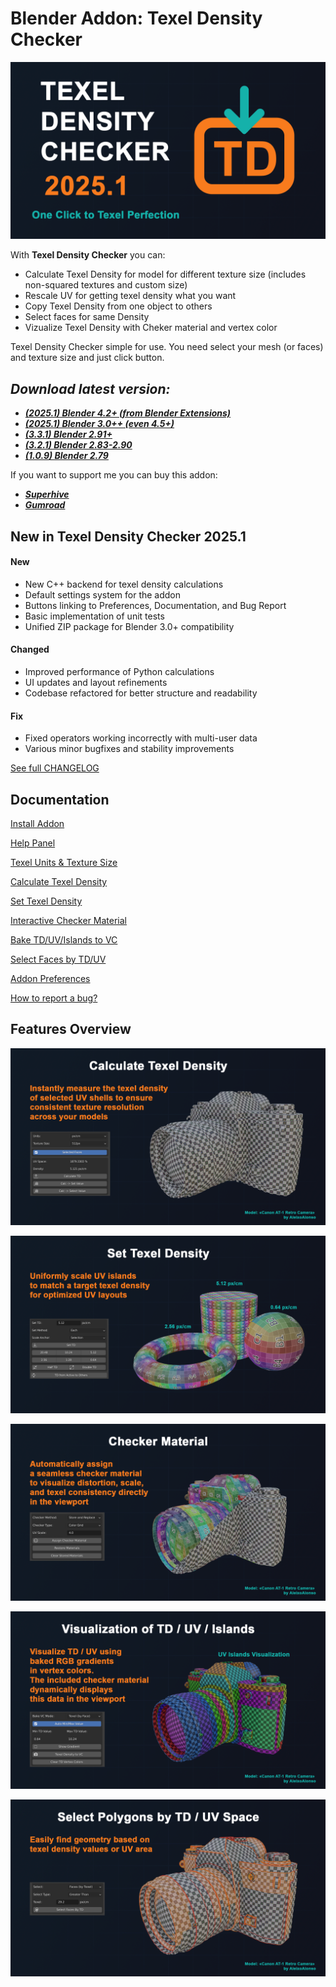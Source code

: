 # Blender Addon: Texel Density Checker

![Cover](/docs/images/promo/cover.png)

With **Texel Density Checker** you can: 

* Calculate Texel Density for model for different texture size (includes non-squared textures and custom size)
* Rescale UV for getting texel density what you want
* Copy Texel Density from one object to others
* Select faces for same Density
* Vizualize Texel Density with Cheker material and vertex color

Texel Density Checker simple for use. You need select your mesh (or faces) and texture size and just click button.

## ***Download latest version:***

* ***[(2025.1) Blender 4.2+ (from Blender Extensions)](https://extensions.blender.org/add-ons/texel-density-checker/)***
* ***[(2025.1) Blender 3.0++ (even 4.5+)](https://github.com/mrven/Blender-Texel-Density-Checker/raw/master/Releases/texel_density_2025_1.zip)***
* ***[(3.3.1) Blender 2.91+](https://github.com/mrven/Blender-Texel-Density-Checker/raw/master/Releases/Texel_Density_3_3_1_291.zip)***
* ***[(3.2.1) Blender 2.83-2.90](https://github.com/mrven/Blender-Texel-Density-Checker/raw/master/Releases/Texel_Density_3_2_1_283.zip)***
* ***[(1.0.9) Blender 2.79](https://github.com/mrven/Blender-Texel-Density-Checker/raw/master/Releases/Texel_Density_1_0_9_279.zip)***

If you want to support me you can buy this addon:
* ***[Superhive](https://superhivemarket.com/products/texel-density-checker)***
* ***[Gumroad](https://mrven.gumroad.com/l/CEIOR)***

## New in Texel Density Checker 2025.1

#### New

* New C++ backend for texel density calculations
* Default settings system for the addon
* Buttons linking to Preferences, Documentation, and Bug Report
* Basic implementation of unit tests
* Unified ZIP package for Blender 3.0+ compatibility

#### Changed

* Improved performance of Python calculations
* UI updates and layout refinements
* Codebase refactored for better structure and readability

#### Fix

* Fixed operators working incorrectly with multi-user data
* Various minor bugfixes and stability improvements

[See full CHANGELOG](CHANGELOG.md)

## Documentation

[Install Addon](/docs/install_addon.md)

[Help Panel](/docs/help_panel.md)

[Texel Units & Texture Size](/docs/texel_units.md)

[Calculate Texel Density](/docs/calculate_td.md)

[Set Texel Density](/docs/set_td.md)

[Interactive Checker Material](/docs/checker_material.md)

[Bake TD/UV/Islands to VC](/docs/bake_td.md)

[Select Faces by TD/UV](/docs/select_by_td.md)

[Addon Preferences](docs/preferences.md)

[How to report a bug?](/docs/bug_report.md)

## Features Overview

![Calculate](/docs/images/promo/calculate.png)

![Set](/docs/images/promo/set.png)

![Checker](/docs/images/promo/checker.png)

![Bake](/docs/images/promo/bake.png)

![Select](/docs/images/promo/select.png)